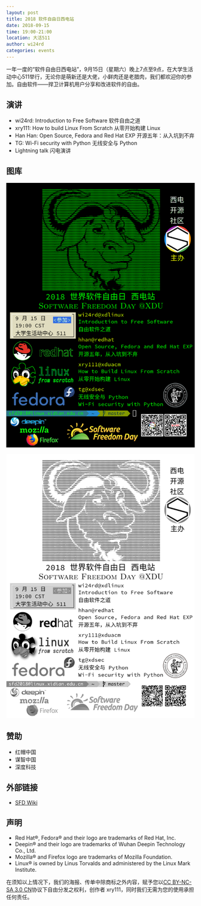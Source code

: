 ```yaml
---
layout: post
title: 2018 软件自由日西电站
date: 2018-09-15
time: 19:00-21:00
location: 大活511
author: wi24rd
categories: events
---
```


一年一度的“软件自由日西电站”，9月15日（星期六）晚上7点至9点，在大学生活动中心511举行，无论你是萌新还是大佬，小鲜肉还是老腊肉，我们都欢迎你的参加。自由软件——捍卫计算机用户分享和改进软件的自由。

## 演讲

* wi24rd:   Introduction to Free Software       软件自由之道
* xry111:   How to build Linux From Scratch     从零开始构建 Linux
* Han Han:  Open Source, Fedora and Red Hat EXP 开源五年：从入坑到不弃
* TG:       Wi-Fi security with Python          无线安全与 Python
* Lightning talk                                闪电演讲

## 图库

![海报.png](/picture/2018-sfd/海报.png)

![传单.png](/picture/2018-sfd/传单.png)

## 赞助

* 红帽中国
* 谋智中国
* 深度科技

## 外部链接

* [SFD Wiki](http://wiki.softwarefreedomday.org/2018/China/Xi%27an/Xidian%20Open%20Source%20Community)

## 声明

* Red Hat®, Fedora® and their logo are trademarks of Red Hat, Inc.
* Deepin® and their logo are trademarks of Wuhan Deepin Technology Co., Ltd.
* Mozilla® and Firefox logo are trademarks of Mozilla Foundation.
* Linux® is owned by Linus Torvalds and administered by the Linux Mark Institute.

在须知以上情况下，我们的海报、传单中除商标之外内容，赋予您以[CC BY-NC-SA 3.0 CN](https://creativecommons.org/licenses/by-nc-sa/3.0/cn/)协议下自由分发之权利，创作者 xry111，同时我们无需为您的使用承担任何责任。
